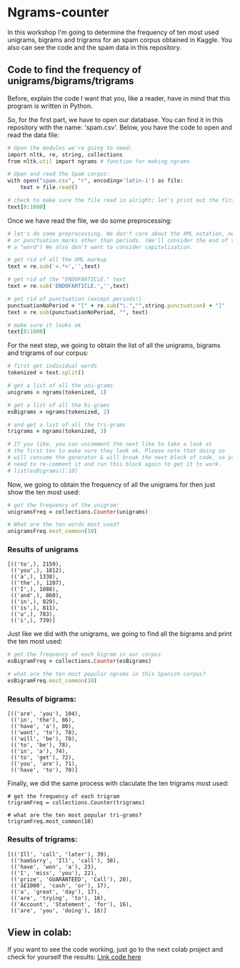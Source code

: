 # Ngrams-counter
In this workshop I'm going to determine the frequency of ten most used unigrams, bigrams and trigrams for an spam corpus obtained in Kaggle. You also can see the code and the spam data in this repository.

## Code to find the frequency of unigrams/bigrams/trigrams
Before, explain the code I want that you, like a reader, have in mind that this program is written in Python.

So, for the first part, we have to open our database. You can find it in this repository with the name: 'spam.csv'. Below, you have the code to open and read the data file:
```ruby
# Open the modules we're going to need:
import nltk, re, string, collections
from nltk.util import ngrams # function for making ngrams

# Open and read the Spam corpus:
with open("spam.csv", "r", encoding='latin-1') as file:
    text = file.read()

# check to make sure the file read in alright; let's print out the first 1000 characters
text[0:1000]
```

Once we have read the file, we do some preprocessing: 
```ruby
# let's do some preprocessing. We don't care about the XML notation, new lines 
# or punctuation marks other than periods. (We'll consider the end of the sentence
# a "word") We also don't want to consider capitalization. 

# get rid of all the XML markup
text = re.sub('<.*>','',text)

# get rid of the "ENDOFARTICLE." text
text = re.sub('ENDOFARTICLE.','',text)

# get rid of punctuation (except periods!)
punctuationNoPeriod = "[" + re.sub("\.","",string.punctuation) + "]"
text = re.sub(punctuationNoPeriod, "", text)

# make sure it looks ok
text[0:1000]
```

For the next step, we going to obtain the list of all the unigrams, bigrams and trigrams of our corpus:
```ruby
# first get individual words
tokenized = text.split()

# get a list of all the uni-grams
unigrams = ngrams(tokenized, 1)

# get a list of all the bi-grams
esBigrams = ngrams(tokenized, 2)

# and get a list of all the tri-grams
trigrams = ngrams(tokenized, 3)

# If you like, you can uncomment the next like to take a look at 
# the first ten to make sure they look ok. Please note that doing so 
# will consume the generator & will break the next block of code, so you'll
# need to re-comment it and run this block again to get it to work.
# list(esBigrams)[:10]
```

Now, we going to obtain the frequency of all the unigrams for then just show the ten most used:
```ruby
# get the frequency of the unigram:
unigramsFreq = collections.Counter(unigrams) 

# What are the ten words most used?
unigramsFreq.most_common(10)
```
### Results of unigrams
```
[(('to',), 2159),
 (('you',), 1812),
 (('a',), 1338),
 (('the',), 1207),
 (('I',), 1088),
 (('and',), 860),
 (('in',), 829),
 (('is',), 811),
 (('u',), 783),
 (('i',), 739)]
```

Just like we did with the unigrams, we going to find all the bigrams and print the ten most used:
```ruby
# get the frequency of each bigram in our corpus
esBigramFreq = collections.Counter(esBigrams)

# what are the ten most popular ngrams in this Spanish corpus?
esBigramFreq.most_common(10)
```
### Results of bigrams:
```
[(('are', 'you'), 104),
 (('in', 'the'), 86),
 (('have', 'a'), 80),
 (('want', 'to'), 78),
 (('will', 'be'), 78),
 (('to', 'be'), 78),
 (('in', 'a'), 74),
 (('to', 'get'), 72),
 (('you', 'are'), 71),
 (('have', 'to'), 70)]
```

Finally, we did the same process with claculate the ten trigrams most used: 
```
# get the frequency of each trigram
trigramFreq = collections.Counter(trigrams)

# what are the ten most popular tri-grams?
trigramFreq.most_common(10)
```
### Results of trigrams:
```
[(('Ill', 'call', 'later'), 39),
 (('hamSorry', 'Ill', 'call'), 38),
 (('have', 'won', 'a'), 23),
 (('I', 'miss', 'you'), 22),
 (('prize', 'GUARANTEED', 'Call'), 20),
 (('å£1000', 'cash', 'or'), 17),
 (('a', 'great', 'day'), 17),
 (('are', 'trying', 'to'), 16),
 (('Account', 'Statement', 'for'), 16),
 (('are', 'you', 'doing'), 16)]
```

## View in colab:
If you want to see the code working, just go to the next colab project and check for yourself the results: 
[Link code here](https://colab.research.google.com/drive/1GreSSmjDAhgvOPZk-LB7-00s1n1BYBdX?usp=sharing)
